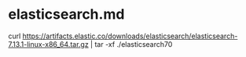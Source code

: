 # elasticsearch.md

curl https://artifacts.elastic.co/downloads/elasticsearch/elasticsearch-7.13.1-linux-x86_64.tar.gz | tar -xf ./elasticsearch70



